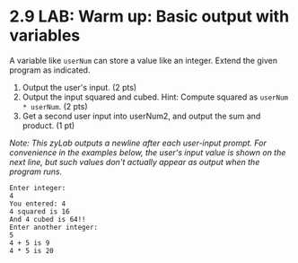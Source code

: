 # 2.9 LAB: Warm up: Basic output with variables
A variable like `userNum` can store a value like an integer. Extend the given program as indicated.

1. Output the user's input. (2 pts)
2. Output the input squared and cubed. Hint: Compute squared as `userNum * userNum`. (2 pts)
3. Get a second user input into userNum2, and output the sum and product. (1 pt)

_Note: This zyLab outputs a newline after each user-input prompt. For convenience in the examples below, the user's input value is shown on the next line, but such values don't actually appear as output when the program runs._
```
Enter integer:
4
You entered: 4
4 squared is 16
And 4 cubed is 64!!
Enter another integer:
5
4 + 5 is 9
4 * 5 is 20
```